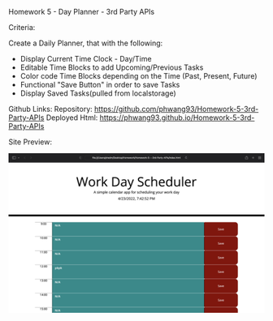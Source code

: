 Homework 5 - Day Planner - 3rd Party APIs

Criteria:

Create a Daily Planner, that with the following:
- Display Current Time Clock - Day/Time
- Editable Time Blocks to add Upcoming/Previous Tasks
- Color code Time Blocks depending on the Time (Past, Present, Future)
- Functional "Save Button" in order to save Tasks
- Display Saved Tasks(pulled from localstorage)

Github Links:
Repository: https://github.com/phwang93/Homework-5-3rd-Party-APIs
Deployed Html: https://phwang93.github.io/Homework-5-3rd-Party-APIs

Site Preview:
<p align="center">
<img alt="preview" src="./assets/image/screenshot.png">
</p>
